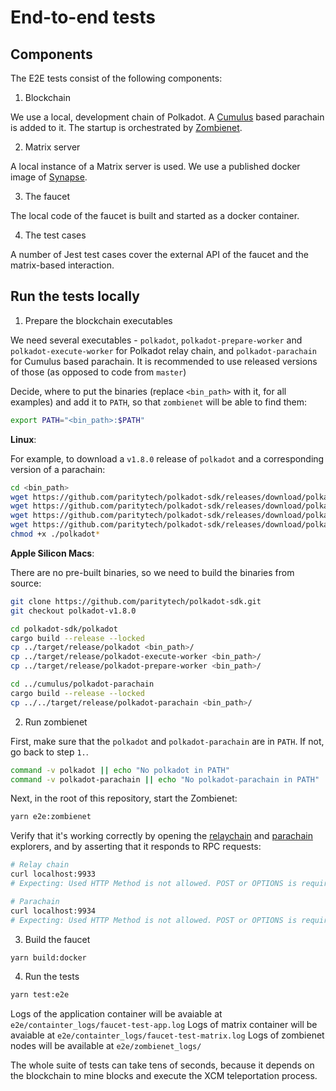 # End-to-end tests

## Components

The E2E tests consist of the following components:

1. Blockchain

We use a local, development chain of Polkadot.
A [Cumulus](https://github.com/paritytech/cumulus/) based parachain is added to it.
The startup is orchestrated by [Zombienet](https://github.com/paritytech/zombienet).

2. Matrix server

A local instance of a Matrix server is used.
We use a published docker image of [Synapse](https://github.com/matrix-org/synapse).

3. The faucet

The local code of the faucet is built and started as a docker container.

4. The test cases

A number of Jest test cases cover the external API of the faucet and the matrix-based interaction.

## Run the tests locally

1. Prepare the blockchain executables

We need several executables - `polkadot`, `polkadot-prepare-worker` and `polkadot-execute-worker`
for Polkadot relay chain, and `polkadot-parachain` for Cumulus based parachain.
It is recommended to use released versions of those (as opposed to code from `master`)

Decide, where to put the binaries (replace `<bin_path>` with it, for all examples) and add it to `PATH`,
so that `zombienet` will be able to find them:
```bash
export PATH="<bin_path>:$PATH"
```

**Linux**:

For example, to download a `v1.8.0` release of `polkadot` and a corresponding version of a parachain:

```bash
cd <bin_path>
wget https://github.com/paritytech/polkadot-sdk/releases/download/polkadot-v1.8.0/polkadot
wget https://github.com/paritytech/polkadot-sdk/releases/download/polkadot-v1.8.0/polkadot-prepare-worker
wget https://github.com/paritytech/polkadot-sdk/releases/download/polkadot-v1.8.0/polkadot-execute-worker
wget https://github.com/paritytech/polkadot-sdk/releases/download/polkadot-v1.8.0/polkadot-parachain
chmod +x ./polkadot*
```

**Apple Silicon Macs**:

There are no pre-built binaries, so we need to build the binaries from source:

```bash
git clone https://github.com/paritytech/polkadot-sdk.git
git checkout polkadot-v1.8.0

cd polkadot-sdk/polkadot
cargo build --release --locked
cp ../target/release/polkadot <bin_path>/
cp ../target/release/polkadot-execute-worker <bin_path>/
cp ../target/release/polkadot-prepare-worker <bin_path>/

cd ../cumulus/polkadot-parachain
cargo build --release --locked
cp ../../target/release/polkadot-parachain <bin_path>/
```

2. Run zombienet

First, make sure that the `polkadot` and `polkadot-parachain` are in `PATH`. If not, go back to step `1.`.

```bash
command -v polkadot || echo "No polkadot in PATH"
command -v polkadot-parachain || echo "No polkadot-parachain in PATH"
```

Next, in the root of this repository, start the Zombienet:

```bash
yarn e2e:zombienet
```

Verify that it's working correctly by opening the [relaychain](https://polkadot.js.org/apps/?rpc=ws://127.0.0.1:9933#/explorer) and [parachain](https://polkadot.js.org/apps/?rpc=ws://127.0.0.1:9934#/explorer) explorers,
and by asserting that it responds to RPC requests:

```bash
# Relay chain
curl localhost:9933
# Expecting: Used HTTP Method is not allowed. POST or OPTIONS is required

# Parachain
curl localhost:9934
# Expecting: Used HTTP Method is not allowed. POST or OPTIONS is required
```

3. Build the faucet

```bash
yarn build:docker
```

4. Run the tests

```bash
yarn test:e2e
```

Logs of the application container will be avaiable at `e2e/containter_logs/faucet-test-app.log`
Logs of matrix container will be avaiable at `e2e/containter_logs/faucet-test-matrix.log`
Logs of zombienet nodes will be available at `e2e/zombienet_logs/`

The whole suite of tests can take tens of seconds,
because it depends on the blockchain to mine blocks and execute the XCM teleportation process.
